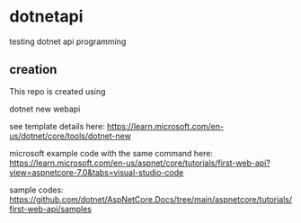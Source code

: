 # dotnetapi
testing dotnet api programming

## creation

This repo is created using

dotnet new webapi


see template details here: https://learn.microsoft.com/en-us/dotnet/core/tools/dotnet-new

microsoft example code with the same command here: https://learn.microsoft.com/en-us/aspnet/core/tutorials/first-web-api?view=aspnetcore-7.0&tabs=visual-studio-code

sample codes: https://github.com/dotnet/AspNetCore.Docs/tree/main/aspnetcore/tutorials/first-web-api/samples
